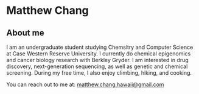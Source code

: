 # Matthew Chang
## About me

I am an undergraduate student studying Chemsitry and Computer Science at Case Western Reserve University. I currently do chemical epigenomics and cancer biology research with Berkley Gryder. I am interested in drug discovery, next-generation sequencing, as well as genetic and chemical screening. During my free time, I also enjoy climbing, hiking, and cooking.

You can reach out to me at:
matthew.chang.hawaii@gmail.com
